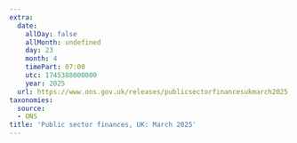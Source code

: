 ```yaml
---
extra:
  date:
    allDay: false
    allMonth: undefined
    day: 23
    month: 4
    timePart: 07:00
    utc: 1745388000000
    year: 2025
  url: https://www.ons.gov.uk/releases/publicsectorfinancesukmarch2025
taxonomies:
  source:
  - ONS
title: 'Public sector finances, UK: March 2025'
---
```

